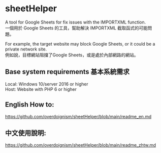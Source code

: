 # sheetHelper
A tool for Google Sheets for fix issues with the IMPORTXML function.  
一個用於 Google Sheets 的工具，幫助解決 IMPORTXML 截取函式的可能問題。


For example, the target website may block Google Sheets, or it could be a private network site.  
例如說，目標網站阻擋了Google Sheets，或是處於內部網路的網站。

## Base system requirements 基本系統需求
Local: Windows 10/server 2016 or higher  
Host: Website with PHP 6 or higher

## English How to:
https://github.com/overdoignism/sheetHelper/blob/main/readme_en.md

## 中文使用說明:
https://github.com/overdoignism/sheetHelper/blob/main/readme_zhtw.md
